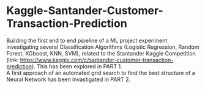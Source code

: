 # Kaggle-Santander-Customer-Transaction-Prediction


Building the first end to end pipeline of a ML project experiment investigating several Classification Algorithms (Logistic Regression, Random Forest, XGboost, KNN, SVM), related to the Stantander Kaggle Competition (link: https://www.kaggle.com/c/santander-customer-transaction-prediction). This has been explored in PART 1. <br>
A first approach of an automated grid search to find the best structure of a Neural Network has been invastigated in PART 2.
